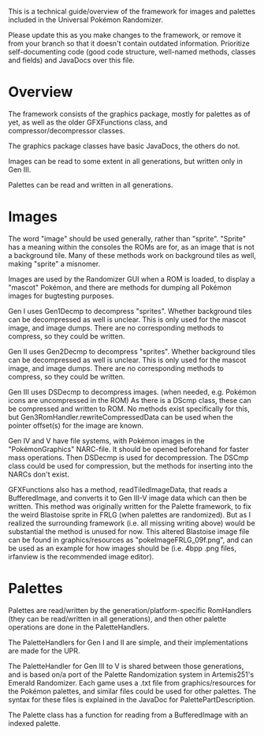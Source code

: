 This is a technical guide/overview of the framework for images and palettes included in
the Universal Pokémon Randomizer. 

Please update this as you make changes to the framework, or remove it from your branch 
so that it doesn't contain outdated information. Prioritize self-documenting code (good code structure, 
well-named methods, classes and fields) and JavaDocs over this file.

# Overview

The framework consists of the graphics package, mostly for palettes as of yet,
as well as the older GFXFunctions class, and compressor/decompressor classes.

The graphics package classes have basic JavaDocs, the others do not.

Images can be read to some extent in all generations, but written only in Gen III. 

Palettes can be read and written in all generations.

# Images

The word "image" should be used generally, rather than "sprite". "Sprite" has a meaning within 
the consoles the ROMs are for, as an image that is not a background tile. Many of these methods 
work on background tiles as well, making "sprite" a misnomer.

Images are used by the Randomizer GUI when a ROM is loaded, to display a "mascot" Pokémon, 
and there are methods for dumping all Pokémon images for bugtesting purposes.

Gen I uses Gen1Decmp to decompress "sprites". Whether background tiles can be decompressed as well is unclear.
This is only used for the mascot image, and image dumps. There are no corresponding methods to compress, 
so they could be written.

Gen II uses Gen2Decmp to decompress "sprites". Whether background tiles can be decompressed as well is unclear.
This is only used for the mascot image, and image dumps. There are no corresponding methods to compress, 
so they could be written.

Gen III uses DSDecmp to decompress images. (when needed, e.g. Pokémon icons are uncompressed in the ROM)
As there is a DScmp class, these can be compressed and written to ROM. No methods exist specifically for this,
but Gen3RomHandler.rewriteCompressedData can be used when the pointer offset(s) for the image are known.
 
Gen IV and V have file systems, with Pokémon images in the "PokémonGraphics" NARC-file. It should be opened 
beforehand for faster mass operations. Then DSDecmp is used for decompression. The DSCmp class 
could be used for compression, but the methods for inserting into the NARCs don't exist.

GFXFunctions also has a method, readTiledImageData, that reads a BufferedImage, and converts it to Gen III-V 
image data which can then be written. This method was originally written for the Palette framework, 
to fix the weird Blastoise sprite in FRLG (when palettes are randomized). But as I realized the 
surrounding framework (i.e. all missing writing above) would be substantial the method is unused for now.
This altered Blastoise image file can be found in graphics/resources as "pokeImageFRLG_09f.png", 
and can be used as an example for how images should be (i.e. 4bpp .png files, irfanview is the recommended image editor).

# Palettes

Palettes are read/written by the generation/platform-specific RomHandlers (they can be read/written in all generations), 
and then other palette operations are done in the PaletteHandlers.

The PaletteHandlers for Gen I and II are simple, and their implementations are made for the UPR.

The PaletteHandler for Gen III to V is shared between those generations, and is based on/a port of the 
Palette Randomization system in Artemis251's Emerald Randomizer.
Each game uses a .txt file from graphics/resources for the Pokémon palettes, 
and similar files could be used for other palettes. 
The syntax for these files is explained in the JavaDoc for PalettePartDescription. 

The Palette class has a function for reading from a BufferedImage with an indexed palette. 